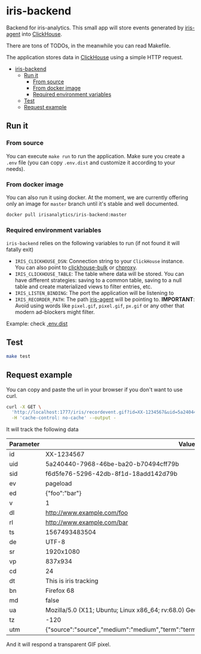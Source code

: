 # iris-backend

Backend for iris-analytics.
This small app will store events generated by [iris-agent](https://github.com/iris-analytics/iris-agent) into [ClickHouse](https://clickhouse.yandex/).

There are tons of TODOs, in the meanwhile you can read Makefile.

The application stores data in [ClickHouse](https://clickhouse.yandex/) using a simple HTTP request.

- [iris-backend](#iris-backend)
  - [Run it](#run-it)
    - [From source](#from-source)
    - [From docker image](#from-docker-image)
    - [Required environment variables](#required-environment-variables)
  - [Test](#test)
  - [Request example](#request-example)

## Run it

### From source

You can execute `make run` to run the application. Make sure you create a `.env` file
(you can copy `.env.dist` and customize it according to your needs).

### From docker image

You can also run it using docker.
At the moment, we are currently offering only an image for `master` branch until it's stable and well documented.

```bash
docker pull irisanalytics/iris-backend:master
```

### Required environment variables

`iris-backend` relies on the following variables to run (if not found it will fatally exit)

- `IRIS_CLICKHOUSE_DSN`: Connection string to your `ClickHouse` instance. You can also point to [clickhouse-bulk](https://github.com/nikepan/clickhouse-bulk) or [chproxy](https://github.com/Vertamedia/chproxy).
- `IRIS_CLICKHOUSE_TABLE`: The table where data will be stored. You can have different strategies: saving to a common table, saving to a null table and create materialized views to filter entries, etc.
- `IRIS_LISTEN_BINDING`: The port the application will be listening to
- `IRIS_RECORDER_PATH`: The path [iris-agent](https://github.com/iris-analytics/iris-agent) will be pointing to. **IMPORTANT**: Avoid using words like `pixel.gif`, `pixel.gif`, `px.gif` or any other that modern ad-blockers might filter.

Example: check [.env.dist](.env.dist)

## Test

```bash
make test
```

## Request example

You can copy and paste the url in your browser if you don't want to use curl.

```bash
curl -X GET \
  'http://localhost:1777/iris/recordevent.gif?id=XX-1234567&uid=5a240440-7968-46be-ba20-b70494cff79b&sid=f6d5fe76-5296-42db-8f1d-18add142d79b&ev=pageload&ed=%7B%22foo%22%3A%22bar%22%7D&v=1&dl=http%3A%2F%2Fwww.example.com%2Ffoo&rl=http%3A%2F%2Fwww.example.com%2Fbar&ts=1567493483504&de=UTF-8&sr=1920x1080&vp=837x934&cd=24&dt=This%20is%20iris%20tracking&bn=Firefox%2068&md=false&ua=Mozilla%2F5.0%20(X11%3B%20Ubuntu%3B%20Linux%20x86_64%3B%20rv%3A68.0)%20Gecko%2F20100101%20Firefox%2F68.0&tz=-120&utm=%7B%22source%22%3A%22source%22%2C%22medium%22%3A%22medium%22%2C%22term%22%3A%22term%22%2C%22content%22%3A%22content%22%2C%22campaign%22%3A%22campaign%22%7D' \
  -H 'cache-control: no-cache' --output -

```

It will track the following data

|Parameter   |Value   |
|---|---|
|id| XX-1234567|
|uid| 5a240440-7968-46be-ba20-b70494cff79b|
|sid| f6d5fe76-5296-42db-8f1d-18add142d79b|
|ev| pageload|
|ed| {"foo":"bar"}|
|v| 1|
|dl| http://www.example.com/foo|
|rl| http://www.example.com/bar|
|ts| 1567493483504|
|de| UTF-8|
|sr| 1920x1080|
|vp| 837x934|
|cd| 24|
|dt| This is iris tracking|
|bn| Firefox 68|
|md| false|
|ua| Mozilla/5.0 (X11; Ubuntu; Linux x86_64; rv:68.0) Gecko/20100101 Firefox/68.0|
|tz| -120|
|utm| {"source":"source","medium":"medium","term":"term","content":"content","campaign":"campaign"}|

And it will respond a transparent GIF pixel.